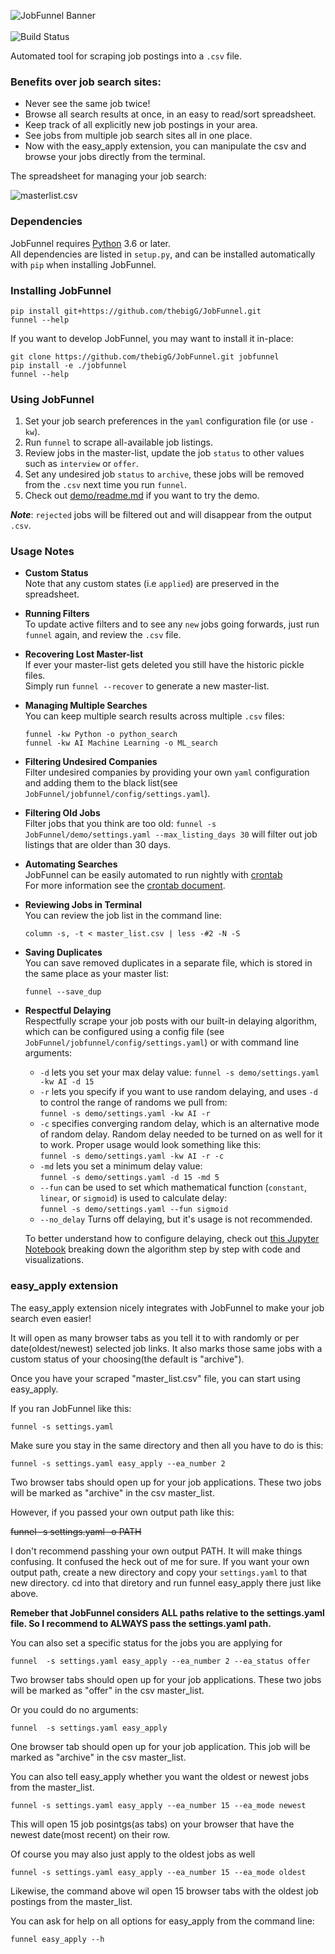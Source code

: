 <img src="images/jobfunnel_banner.png" alt="JobFunnel Banner" /> <br /> <br />
<img src="https://travis-ci.com/PaulMcInnis/JobFunnel.svg?branch=master" alt="Build Status" >

Automated tool for scraping job postings into a `.csv` file.

### Benefits over job search sites:

* Never see the same job twice!
* Browse all search results at once, in an easy to read/sort spreadsheet.
* Keep track of all explicitly new job postings in your area.
* See jobs from multiple job search sites all in one place.
* Now with the easy_apply extension, you can manipulate the csv and browse your jobs directly from the terminal.

The spreadsheet for managing your job search:

![masterlist.csv][masterlist]

### Dependencies

JobFunnel requires [Python][python] 3.6 or later. <br />
All dependencies are listed in `setup.py`, and can be installed automatically with `pip` when installing JobFunnel.

### Installing JobFunnel

```
pip install git+https://github.com/thebigG/JobFunnel.git
funnel --help
```

If you want to develop JobFunnel, you may want to install it in-place:

```
git clone https://github.com/thebigG/JobFunnel.git jobfunnel
pip install -e ./jobfunnel
funnel --help
```

### Using JobFunnel

1. Set your job search preferences in the `yaml` configuration file (or use `-kw`).
1. Run `funnel` to scrape all-available job listings.
1. Review jobs in the master-list, update the job `status` to other values such as `interview` or `offer`.
1. Set any undesired job `status` to `archive`, these jobs will be removed from the `.csv` next time you run `funnel`.
1. Check out [demo/readme.md][demo] if you want to try the demo.

__*Note*__: `rejected` jobs will be filtered out and will disappear from the output `.csv`.

### Usage Notes

* **Custom Status** <br/>
  Note that any custom states (i.e `applied`) are preserved in the spreadsheet.

* **Running Filters** <br />
  To update active filters and to see any `new` jobs going forwards, just run `funnel` again, and review the `.csv` file.

* **Recovering Lost Master-list** <br />
  If ever your master-list gets deleted you still have the historic pickle files. <br />
  Simply run `funnel --recover` to generate a new master-list.

* **Managing Multiple Searches** <br />
  You can keep multiple search results across multiple `.csv` files:
  ```
  funnel -kw Python -o python_search
  funnel -kw AI Machine Learning -o ML_search
  ```

* **Filtering Undesired Companies** <br />
Filter undesired companies by providing your own `yaml` configuration and adding them to the black list(see `JobFunnel/jobfunnel/config/settings.yaml`).
  
* **Filtering Old Jobs**<br />
  Filter jobs that you think are too old:
  `funnel -s JobFunnel/demo/settings.yaml --max_listing_days 30` will filter out job listings that are older than 30 days.


* **Automating Searches** <br />
  JobFunnel can be easily automated to run nightly with [crontab][cron] <br />
  For more information see the [crontab document][cron_doc].

* **Reviewing Jobs in Terminal** <br />
  You can review the job list in the command line:
  ```
  column -s, -t < master_list.csv | less -#2 -N -S
  ```
* **Saving Duplicates** <br />
  You can save removed duplicates in a separate file, which is stored in the same place as your master list: <br />
  ```
  funnel --save_dup
  ```
* **Respectful Delaying** <br />
  Respectfully scrape your job posts with our built-in delaying algorithm, which can be configured using a config file (see `JobFunnel/jobfunnel/config/settings.yaml`) or with command line arguments:
  - `-d` lets you set your max delay value: `funnel -s demo/settings.yaml -kw AI -d 15`
  - `-r` lets you specify if you want to use random delaying, and uses `-d` to control the range of randoms we pull from: <br /> `funnel -s demo/settings.yaml -kw AI -r`
  - `-c` specifies converging random delay, which is an alternative mode of random delay. Random delay needed to be turned on as well for it to work. Proper usage would look something like this: <br /> `funnel -s demo/settings.yaml -kw AI -r -c`
  - `-md` lets you set a minimum delay value: <br /> `funnel -s demo/settings.yaml -d 15 -md 5`
  - `--fun` can be used to set which mathematical function (`constant`,  `linear`, or `sigmoid`) is used to calculate delay: <br /> `funnel -s demo/settings.yaml --fun sigmoid`
  - `--no_delay` Turns off delaying, but it's usage is not recommended.

  To better understand how to configure delaying, check out [this Jupyter Notebook][delay_jp] breaking down the algorithm step by step with code and visualizations.

<!-- links -->
[masterlist]:demo/assests/demo.png "masterlist.csv"
[python]:https://www.python.org/
[demo]:demo/readme.md
[cron]:https://en.wikipedia.org/wiki/Cron
[cron_doc]:docs/crontab/readme.md
[conc_fut]:https://docs.python.org/dev/library/concurrent.futures.html#concurrent.futures.ThreadPoolExecutor
[thread]: https://docs.python.org/3.8/library/threading.html
[delay_jp]:https://github.com/bunsenmurder/Notebooks/blob/master/jobFunnel/delay_algorithm.ipynb

### easy_apply extension

The easy_apply extension nicely integrates with JobFunnel to make your job search even easier!

It will open as many browser tabs as you tell it to with randomly or per date(oldest/newest) selected job links. It also marks those same jobs with a custom status of your choosing(the default is "archive").

Once you have your scraped "master_list.csv" file, you can start using easy_apply.

If you ran JobFunnel like this:

	funnel -s settings.yaml


Make sure you stay in the same directory and then all you have to do is this:

	funnel -s settings.yaml easy_apply --ea_number 2



Two browser tabs should open up for your job applications.
These two jobs will be marked as "archive" in the csv master_list.

However, if you passed your own output path like this:

	
~~funnel -s settings.yaml -o PATH~~


I don't recommend passhing your own output PATH. It will make things confusing. It confused the heck out of me for sure. If you want  your own output path, create a new directory and copy your `settings.yaml` to that new directory. cd into that diretory and run funnel easy_apply there just like above.

**Remeber that JobFunnel considers ALL paths relative to the settings.yaml file. So I recommend to ALWAYS pass the settings.yaml path.**




You can also set a specific status for the jobs you are applying for

	funnel  -s settings.yaml easy_apply --ea_number 2 --ea_status offer


Two browser tabs should open up for your job applications.
These two jobs will be marked as "offer" in the csv master_list.

Or you could do no arguments:

	funnel  -s settings.yaml easy_apply

One browser tab should open up for your job application.
This job will be marked as "archive" in the csv master_list.

You can also tell easy_apply whether you want the oldest or newest jobs from the master_list.

	funnel -s settings.yaml easy_apply --ea_number 15 --ea_mode newest

This will open 15 job posintgs(as tabs) on your browser that have the newest date(most recent) on their row.

Of course you may also just apply to the oldest jobs as well

	funnel -s settings.yaml easy_apply --ea_number 15 --ea_mode oldest 

Likewise, the command above wil open 15 browser tabs with the oldest job postings from the master_list.

You can ask for help on all options for easy_apply from the command line:

	funnel easy_apply --h
